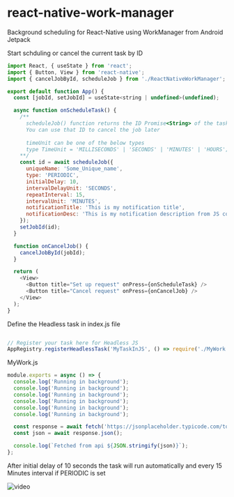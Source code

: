 # react-native-work-manager
Background scheduling for React-Native using WorkManager from Android Jetpack 

Start schduling or cancel the current task by ID


```javascript
import React, { useState } from 'react';
import { Button, View } from 'react-native';
import { cancelJobById, scheduleJob } from './ReactNativeWorkManager';

export default function App() {
  const [jobId, setJobId] = useState<string | undefined>(undefined);

  async function onScheduleTask() {
    /**
      scheduleJob() function returns the ID Promise<String> of the task
      You can use that ID to cancel the job later
      
      timeUnit can be one of the below types
      type TimeUnit = 'MILLISECONDS' | 'SECONDS' | 'MINUTES' | 'HOURS';
    **/
    const id = await scheduleJob({
      uniqueName: 'Some_Unique_name',
      type: 'PERIODIC',
      initialDelay: 10,
      intervalDelayUnit: 'SECONDS',
      repeatInterval: 15,
      intervalUnit: 'MINUTES',
      notificationTitle: 'This is my notification title',
      notificationDesc: 'This is my notification description from JS code',
    });
    setJobId(id);
  }

  function onCancelJob() {
    cancelJobById(jobId);
  }

  return (
    <View>
      <Button title="Set up request" onPress={onScheduleTask} />
      <Button title="Cancel request" onPress={onCancelJob} />
    </View>
  );
}

```

Define the Headless task in index.js file

```javascript

// Register your task here for Headless JS
AppRegistry.registerHeadlessTask('MyTaskInJS', () => require('./MyWork'));

```

MyWork.js 

```javascript
module.exports = async () => {
  console.log('Running in background');
  console.log('Running in background');
  console.log('Running in background');
  console.log('Running in background');
  console.log('Running in background');
  console.log('Running in background');

  const response = await fetch('https://jsonplaceholder.typicode.com/todos/1');
  const json = await response.json();

  console.log(`Fetched from api ${JSON.stringify(json)}`);
};

```

After initial delay of 10 seconds the task will run automatically
and every 15 Minutes interval if PERIODIC is set

![video](https://user-images.githubusercontent.com/46323867/111748098-1c96c380-88b6-11eb-99ef-340869a83b4a.gif)

